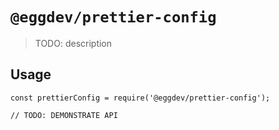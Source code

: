 # `@eggdev/prettier-config`

> TODO: description

## Usage

```
const prettierConfig = require('@eggdev/prettier-config');

// TODO: DEMONSTRATE API
```
